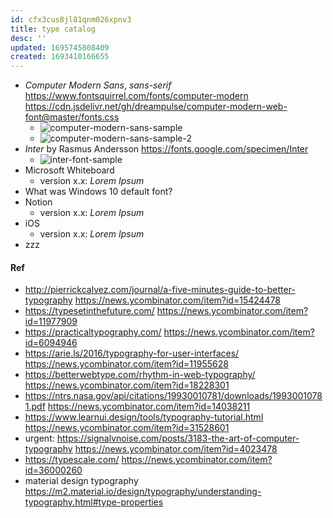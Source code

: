 ```yaml
---
id: cfx3cus8jl81qnm026xpnv3
title: type catalog
desc: ''
updated: 1695745808409
created: 1693410166655
---
```


- _Computer Modern Sans_, _sans-serif_ https://www.fontsquirrel.com/fonts/computer-modern https://cdn.jsdelivr.net/gh/dreampulse/computer-modern-web-font@master/fonts.css
  - ![computer-modern-sans-sample](/assets/images/computer-modern-sans-sample.png)
  - ![computer-modern-sans-sample-2](/assets/images/computer-modern-sans-sample-2.png)
- _Inter_ by Rasmus Andersson https://fonts.google.com/specimen/Inter
  - ![inter-font-sample](/assets/images/inter-font-sample.png)
- Microsoft Whiteboard
  - version x.x: _Lorem Ipsum_
- What was Windows 10 default font?
- Notion
  - version x.x: _Lorem Ipsum_
- iOS
  - version x.x: _Lorem Ipsum_
- zzz

#### Ref
- http://pierrickcalvez.com/journal/a-five-minutes-guide-to-better-typography https://news.ycombinator.com/item?id=15424478
- https://typesetinthefuture.com/ https://news.ycombinator.com/item?id=11977909
- https://practicaltypography.com/ https://news.ycombinator.com/item?id=6094946
- https://arie.ls/2016/typography-for-user-interfaces/ https://news.ycombinator.com/item?id=11955628
- https://betterwebtype.com/rhythm-in-web-typography/ https://news.ycombinator.com/item?id=18228301
- https://ntrs.nasa.gov/api/citations/19930010781/downloads/19930010781.pdf https://news.ycombinator.com/item?id=14038211
- https://www.learnui.design/tools/typography-tutorial.html https://news.ycombinator.com/item?id=31528601
- urgent: https://signalvnoise.com/posts/3183-the-art-of-computer-typography https://news.ycombinator.com/item?id=4023478
- https://typescale.com/ https://news.ycombinator.com/item?id=36000260
- material design typography https://m2.material.io/design/typography/understanding-typography.html#type-properties
